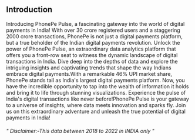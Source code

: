 ## Introduction
Introducing PhonePe Pulse, a fascinating gateway into the world of digital payments in India! With over 30 crore registered users and a staggering 2000 crore transactions, PhonePe is not just a digital payments platform, but a true beholder of the Indian digital payments revolution. Unlock the power of PhonePe Pulse, an extraordinary data analytics platform that offers you a front-row seat to witness the dynamic landscape of digital transactions in India. Dive deep into the depths of data and explore the intriguing insights and captivating trends that shape the way Indians embrace digital payments.With a remarkable 46% UPI market share, PhonePe stands tall as India's largest digital payments platform. Now, you have the incredible opportunity to tap into the wealth of information it holds and bring it to life through stunning visualizations. Experience the pulse of India's digital transactions like never before!PhonePe Pulse is your gateway to a universe of insights, where data meets innovation and sparks fly. Join us on this extraordinary adventure and unleash the true potential of digital payments in India!

###### " Disclaimer:-This data between 2018 to 2022 in INDIA only "
